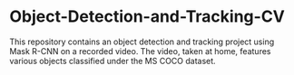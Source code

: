 # Object-Detection-and-Tracking-CV
This repository contains an object detection and tracking project using Mask R-CNN on a recorded video. The video, taken at home, features various objects classified under the MS COCO dataset.
